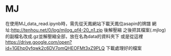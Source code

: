 # MJ
在使用MJ_data_read.ipynb時，需先從天鳳網站下載天鳳位asapin的牌譜
網址:http://tenhou.net/0/log/mjlog_pf4-20_n1.zip 後解壓縮
之後把其檔案(.mjlog)的副檔名改成.gz並解壓縮全部，放在名為data的資料夾下
或是從這裡 https://drive.google.com/open?id=1GEhp0yfqwk2c6DV7omQHEOFMt3xZ9PLQ 
下載處理好的檔案

